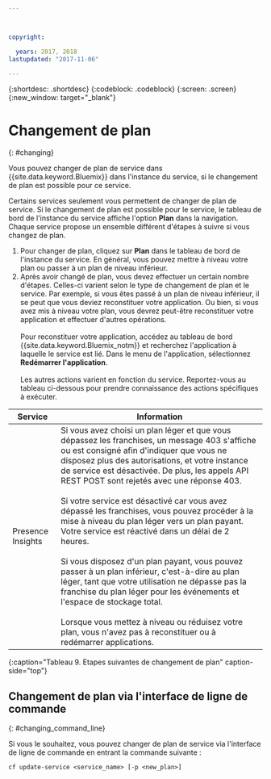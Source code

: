 ```yaml
---



copyright:

  years: 2017, 2018
lastupdated: "2017-11-06"

---
```


{:shortdesc: .shortdesc}
{:codeblock: .codeblock}
{:screen: .screen}
{:new_window: target="_blank"}

# Changement de plan
{: #changing}

Vous pouvez changer de plan de service dans {{site.data.keyword.Bluemix}} dans l'instance du service, si le changement de plan est possible pour ce service.

Certains services seulement vous permettent de changer de plan de service. Si le changement de plan est possible pour le service, le tableau de bord de l'instance du service affiche l'option **Plan** dans la navigation. Chaque service propose un
ensemble différent d'étapes à suivre si vous changez de plan.

1. Pour changer de plan, cliquez sur **Plan** dans le tableau de bord de l'instance du service. En général, vous pouvez mettre à niveau votre plan ou passer à un plan de niveau inférieur.
2. Après avoir changé de plan, vous devez effectuer un certain nombre d'étapes. Celles-ci varient selon le type de changement de plan et le service. Par
exemple, si vous êtes passé à un plan de niveau inférieur, il se peut que vous deviez reconstituer votre application. Ou bien, si vous avez mis à niveau votre plan, vous
devrez peut-être reconstituer votre application et effectuer d'autres opérations.<br/><br/>Pour reconstituer votre application, accédez au tableau de bord {{site.data.keyword.Bluemix_notm}} et recherchez l'application à laquelle le service est lié. Dans le menu de l'application, sélectionnez **Redémarrer l'application**.<br/><br/>Les autres actions varient en fonction du service. Reportez-vous au tableau ci-dessous pour prendre connaissance des actions spécifiques à
exécuter.

|Service |	Information|
|--------|-------------|
|Presence Insights 	|Si vous avez choisi un plan léger et que vous dépassez les franchises, un message 403 s'affiche ou est consigné afin d'indiquer que vous ne disposez plus des autorisations, et votre instance de service est désactivée. De plus, les appels API REST POST sont rejetés avec une réponse 403.<br/><br/>Si votre service est désactivé car vous avez dépassé les franchises, vous pouvez procéder à la mise à niveau du plan léger vers un plan payant. Votre service est réactivé dans un délai de 2 heures.<br/><br/>Si vous disposez d'un plan payant, vous pouvez passer à un plan inférieur, c'est-à-dire au plan léger, tant que votre utilisation ne dépasse pas la franchise du plan léger pour les événements et l'espace de stockage total.<br/><br/>Lorsque vous mettez à niveau ou réduisez votre plan, vous n'avez pas à reconstituer ou à redémarrer applications.|
{:caption="Tableau 9. Etapes suivantes de changement de plan" caption-side="top"}

## Changement de plan via l'interface de ligne de commande
{: #changing_command_line}

Si vous le souhaitez, vous pouvez changer de plan de service via l'interface de ligne de commande en entrant la commande suivante :
```
cf update-service <service_name> [-p <new_plan>]
```
